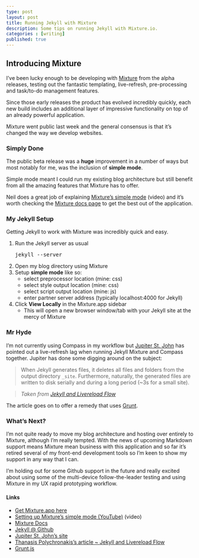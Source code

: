 ```yaml
---
type: post
layout: post
title: Running Jekyll with Mixture
description: Some tips on running Jekyll with Mixture.io.
categories : [writing]
published: true
---
```


## Introducing Mixture

I&rsquo;ve been lucky enough to be developing with [Mixture](http://mixture.io) from the alpha releases, testing out the fantastic templating, live-refresh, pre-processing and task/to-do management features.

Since those early releases the product has evolved incredibly quickly, each new build includes an additional layer of impressive functionality on top of an already powerful application.

Mixture went public last week and the general consensus is that it&rsquo;s changed the way we develop websites.

### Simply Done

The public beta release was a **huge** improvement in a number of ways but most notably for me, was the inclusion of **simple mode**.

Simple mode meant I could run my existing blog architecture but still benefit from all the amazing features that Mixture has to offer.

Neil does a great job of explaining [Mixture&rsquo;s simple mode](http://www.youtube.com/watch?feature=player_embedded&v=UxUBvDU0qn4) (video) and it’s worth checking the [Mixture docs page](http://docs.mixture.io/) to get the best out of the application.

### My Jekyll Setup

Getting Jekyll to work with Mixture was incredibly quick and easy.

1. Run the Jekyll server as usual <pre>jekyll --server</pre> 
2. Open my blog directory using Mixture
3. Setup **simple mode** like so:
	* select preprocessor location (mine: css)
	* select style output location (mine: css)
	* select script output location (mine: js)
	* enter partner server address (typically localhost:4000 for Jekyll)
4. Click **View Locally** in the Mixture.app sidebar
	* This will open a new browser window/tab with your Jekyll site at the mercy of Mixture

### Mr Hyde

I&rsquo;m not currently using Compass in my workflow but [Jupiter St. John](http://webcatseo.com/) has pointed out a live-refresh lag when running Jekyll Mixture and Compass together. Jupiter has done some digging around on the subject:

> When Jekyll generates files, it deletes all files and folders from the output directory <code>_site</code>. Furthermore, naturally, the generated files are written to disk serially and during a long period (~3s for a small site).

> *Taken from [Jekyll and Livereload Flow](http://thanpol.as/jekyll/jekyll-and-livereload-flow/)*

The article goes on to offer a remedy that uses [Grunt](http://gruntjs.com/).

### What&rsquo;s Next?

I&rsquo;m not quite ready to move my blog architecture and hosting over entirely to Mixture, although I&rsquo;m really tempted. With the news of upcoming Markdown support means Mixture mean business with this application and so far it&rsquo;s retired several of my front-end development tools so I&rsquo;m keen to show my support in any way that I can.

I&rsquo;m holding out for some Github support in the future and really excited about using some of the multi-device follow-the-leader  testing and using Mixture in my UX rapid prototyping workflow.

#### Links

* [Get Mixture.app here](http://mixture.io)
* [Setting up Mixture&rsquo;s simple mode (YouTube)](http://www.youtube.com/watch?feature=player_embedded&v=UxUBvDU0qn4) (video)
* [Mixture Docs](http://docs.mixture.io)
* [Jekyll @ Github](https://github.com/mojombo/jekyll)
* [Jupiter St. John&rsquo;s site](http://webcatseo.com/)
* [Thanasis Polychronakis&rsquo;s article ~ Jekyll and Livereload Flow](http://thanpol.as/jekyll/jekyll-and-livereload-flow/)
* [Grunt.js](http://gruntjs.com/)
